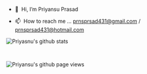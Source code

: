 - 👋 &nbsp;Hi, I’m Priyansu Prasad

- 📫 &nbsp;How to reach me ... prnsprsad431@gmail.com / prnsprsad431@hotmail.com

![Priyasnu's github stats](https://github-readme-stats.vercel.app/api?username=Priyansu431&show_icons=true&title_color=fff&icon_color=79ff97&text_color=9f9f9f&bg_color=151515)

<br>

![Priyansu's github page views](https://komarev.com/ghpvc/?username=Priyansu431)


<!---
Priyansu431/Priyansu431 is a ✨ special ✨ repository because its `README.md` (this file) appears on your GitHub profile.
You can click the Preview link to take a look at your changes.
--->

